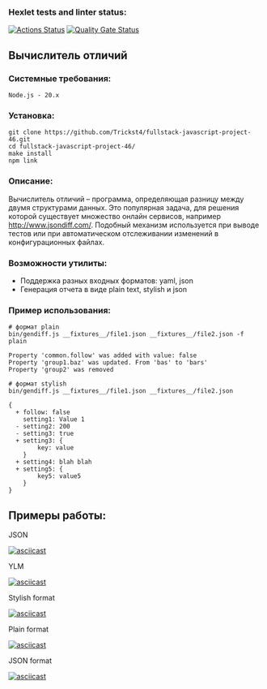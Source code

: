 ### Hexlet tests and linter status:
[![Actions Status](https://github.com/Trickst4/fullstack-javascript-project-46/actions/workflows/hexlet-check.yml/badge.svg)](https://github.com/Trickst4/fullstack-javascript-project-46/actions)
[![Quality Gate Status](https://sonarcloud.io/api/project_badges/measure?project=Trickst4_fullstack-javascript-project-46&metric=alert_status)](https://sonarcloud.io/summary/new_code?id=Trickst4_fullstack-javascript-project-46)

## Вычислитель отличий

### Системные требования:
```
Node.js - 20.x
```

### Установка:

```
git clone https://github.com/Trickst4/fullstack-javascript-project-46.git
cd fullstack-javascript-project-46/
make install
npm link
```

### Описание:
Вычислитель отличий – программа, определяющая разницу между двумя структурами данных. Это популярная задача, для решения которой существует множество онлайн сервисов, например http://www.jsondiff.com/. Подобный механизм используется при выводе тестов или при автоматическом отслеживании изменений в конфигурационных файлах.

### Возможности утилиты:

* Поддержка разных входных форматов: yaml, json
* Генерация отчета в виде plain text, stylish и json

### Пример использования:

```
# формат plain
bin/gendiff.js __fixtures__/file1.json __fixtures__/file2.json -f plain

Property 'common.follow' was added with value: false
Property 'group1.baz' was updated. From 'bas' to 'bars'
Property 'group2' was removed

# формат stylish
bin/gendiff.js __fixtures__/file1.json __fixtures__/file2.json

{
  + follow: false
    setting1: Value 1
  - setting2: 200
  - setting3: true
  + setting3: {
        key: value
    }
  + setting4: blah blah
  + setting5: {
        key5: value5
    }
}
```


## Примеры работы:

JSON

[![asciicast](https://asciinema.org/a/z3jw7WW5q2rlkbjIh8jKCcJz3.svg)](https://asciinema.org/a/z3jw7WW5q2rlkbjIh8jKCcJz3)

YLM

[![asciicast](https://asciinema.org/a/r9EowZO2ZBgto7rGFFOqMxlh6.svg)](https://asciinema.org/a/r9EowZO2ZBgto7rGFFOqMxlh6)

Stylish format

[![asciicast](https://asciinema.org/a/yebTIpwwl89aiVyqpxIlfFf7s.svg)](https://asciinema.org/a/yebTIpwwl89aiVyqpxIlfFf7s)

Plain format

[![asciicast](https://asciinema.org/a/ENdbfugMoZdDTz1sU714cJJQL.svg)](https://asciinema.org/a/ENdbfugMoZdDTz1sU714cJJQL)

JSON format

[![asciicast](https://asciinema.org/a/UYZpA8dIqaHLImG4NJzBUezNb.svg)](https://asciinema.org/a/UYZpA8dIqaHLImG4NJzBUezNb)
